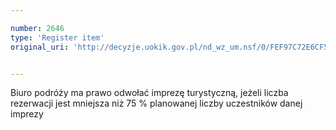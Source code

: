 ```yaml
---

number: 2646
type: 'Register item'
original_uri: 'http://decyzje.uokik.gov.pl/nd_wz_um.nsf/0/FEF97C72E6CF52F5C125792E00423BCF?OpenDocument'


---
```


Biuro podróży ma prawo odwołać imprezę turystyczną, jeżeli liczba rezerwacji jest mniejsza niż 75 % planowanej liczby uczestników danej imprezy
